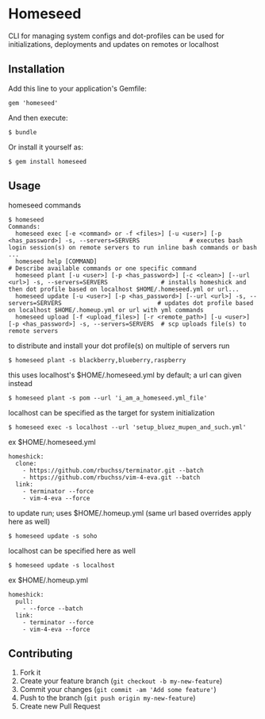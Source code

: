 # Homeseed

CLI for managing system configs and dot-profiles
can be used for initializations, deployments and updates on remotes or localhost

## Installation

Add this line to your application's Gemfile:

    gem 'homeseed'

And then execute:

    $ bundle

Or install it yourself as:

    $ gem install homeseed

## Usage

homeseed commands
```
$ homeseed
Commands:
  homeseed exec [-e <command> or -f <files>] [-u <user>] [-p <has_password>] -s, --servers=SERVERS              # executes bash login session(s) on remote servers to run inline bash commands or bash ...
  homeseed help [COMMAND]                                                                                       # Describe available commands or one specific command
  homeseed plant [-u <user>] [-p <has_password>] [-c <clean>] [--url <url>] -s, --servers=SERVERS               # installs homeshick and then dot profile based on localhost $HOME/.homeseed.yml or url...
  homeseed update [-u <user>] [-p <has_password>] [--url <url>] -s, --servers=SERVERS                           # updates dot profile based on localhost $HOME/.homeup.yml or url with yml commands
  homeseed upload [-f <upload_files>] [-r <remote_path>] [-u <user>] [-p <has_password>] -s, --servers=SERVERS  # scp uploads file(s) to remote servers
```

to distribute and install your dot profile(s) on multiple of servers run
```
$ homeseed plant -s blackberry,blueberry,raspberry
```
this uses localhost's $HOME/.homeseed.yml by default; a url can given instead
```
$ homeseed plant -s pom --url 'i_am_a_homeseed.yml_file'
```
localhost can be specified as the target for system initialization
```
$ homeseed exec -s localhost --url 'setup_bluez_mupen_and_such.yml'
```

ex $HOME/.homeseed.yml
```
homeshick:
  clone:
    - https://github.com/rbuchss/terminator.git --batch
    - https://github.com/rbuchss/vim-4-eva.git --batch
  link:
    - terminator --force
    - vim-4-eva --force
```

to update run; uses $HOME/.homeup.yml (same url based overrides apply here as well)
```
$ homeseed update -s soho
```
localhost can be specified here as well
```
$ homeseed update -s localhost
```

ex $HOME/.homeup.yml
```
homeshick:
  pull:
    - --force --batch
  link:
    - terminator --force
    - vim-4-eva --force
```

## Contributing

1. Fork it
2. Create your feature branch (`git checkout -b my-new-feature`)
3. Commit your changes (`git commit -am 'Add some feature'`)
4. Push to the branch (`git push origin my-new-feature`)
5. Create new Pull Request
